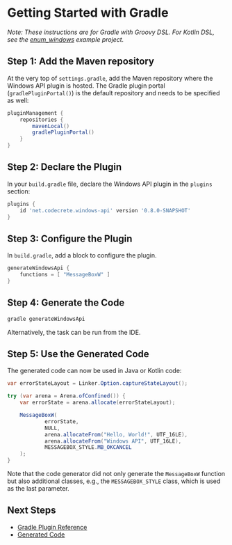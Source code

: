 # Getting Started with Gradle

_Note: These instructions are for Gradle with Groovy DSL. For Kotlin DSL, see the [enum_windows](../examples/enum_windows/README.md) example project._

## Step 1: Add the Maven repository

At the very top of `settings.gradle`, add the Maven repository where the Windows API plugin is hosted. The Gradle plugin portal (`gradlePluginPortal()`) is the default repository and needs to be specified as well:

```groovy
pluginManagement {
    repositories {
        mavenLocal()
        gradlePluginPortal()
    }
}
```


## Step 2: Declare the Plugin

In your `build.gradle` file, declare the Windows API plugin in the `plugins` section:

```groovy
plugins {
    id 'net.codecrete.windows-api' version '0.8.0-SNAPSHOT'
}
```


## Step 3: Configure the Plugin

In `build.gradle`, add a block to configure the plugin.

```groovy
generateWindowsApi {
    functions = [ "MessageBoxW" ]
}
```


## Step 4: Generate the Code

```bash
gradle generateWindowsApi
```

Alternatively, the task can be run from the IDE.


## Step 5: Use the Generated Code

The generated code can now be used in Java or Kotlin code:

```java
var errorStateLayout = Linker.Option.captureStateLayout();

try (var arena = Arena.ofConfined()) {
    var errorState = arena.allocate(errorStateLayout);

    MessageBoxW(
            errorState,
            NULL,
            arena.allocateFrom("Hello, World!", UTF_16LE),
            arena.allocateFrom("Windows API", UTF_16LE),
            MESSAGEBOX_STYLE.MB_OKCANCEL
    );
}
```

Note that the code generator did not only generate the `MessageBoxW` function but also additional classes, e.g., the `MESSAGEBOX_STYLE` class, which is used as the last parameter.


## Next Steps

- [Gradle Plugin Reference](gradle_plugin.md)
- [Generated Code](generated_code.md)